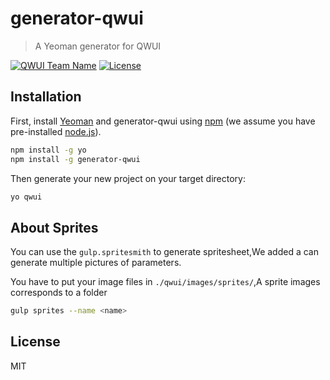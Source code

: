 # generator-qwui
> A Yeoman generator for QWUI

[![QWUI Team Name](https://img.shields.io/badge/Team-QWUI-orange.svg?style=flat)](https://github.com/wenyuking)
[![License](https://img.shields.io/badge/license-MIT-blue.svg?style=flat)](http://opensource.org/licenses/MIT "Feel free to contribute.")

## Installation

First, install [Yeoman](http://yeoman.io) and generator-qwui using [npm](https://www.npmjs.com/) (we assume you have
pre-installed [node.js](https://nodejs.org/)).

```bash
npm install -g yo
npm install -g generator-qwui
```

Then generate your new project on your target directory:

```bash
yo qwui
```

## About Sprites

You can use the `gulp.spritesmith` to generate spritesheet,We added a can generate multiple pictures of parameters.

You have to put your image files in `./qwui/images/sprites/`,A sprite images corresponds to a folder

```bash
gulp sprites --name <name>
```

## License

MIT
